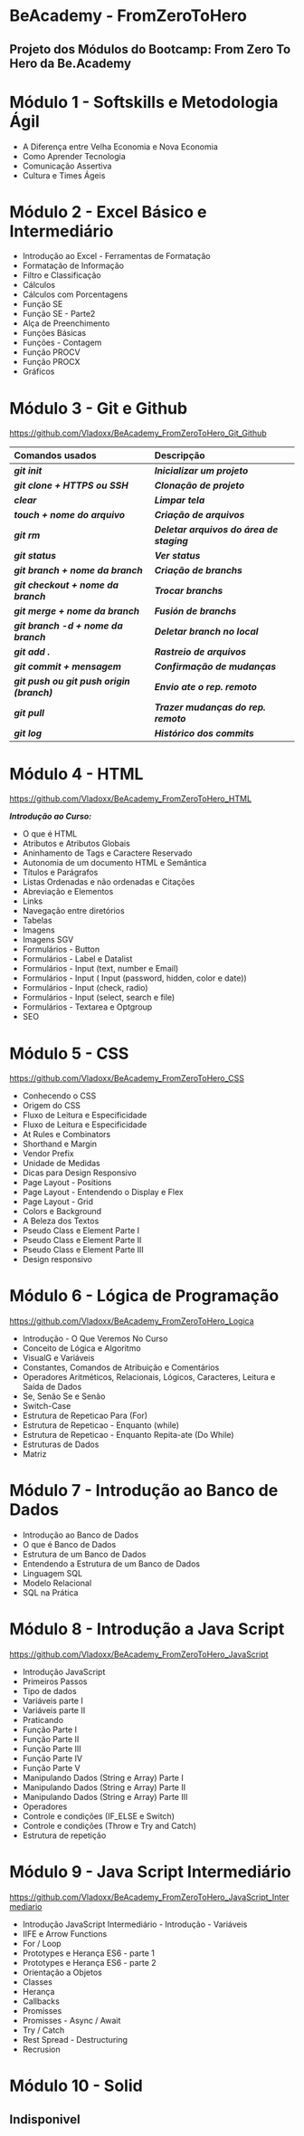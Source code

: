 # BeAcademy - FromZeroToHero

## Projeto dos Módulos do Bootcamp: From Zero To Hero da Be.Academy

# Módulo 1 - Softskills e Metodologia Ágil

* A Diferença entre Velha Economia e Nova Economia
* Como Aprender Tecnologia
* Comunicação Assertiva
* Cultura e Times Ágeis

# Módulo 2 - Excel Básico e Intermediário

* Introdução ao Excel - Ferramentas de Formatação
* Formatação de Informação
* Filtro e Classificação
* Cálculos
* Cálculos com Porcentagens
* Função SE
* Função SE - Parte2
* Alça de Preenchimento
* Funções Básicas
* Funções - Contagem
* Função PROCV
* Função PROCX
* Gráficos

# Módulo 3 - Git e Github

https://github.com/Vladoxx/BeAcademy_FromZeroToHero_Git_Github

__Comandos usados__                            | __Descripção__  
:--------------------------------------------- | :---------------------------------------------
*__git init__*                                 | *__Inicializar um projeto__*
*__git clone + HTTPS ou SSH__*                 | *__Clonação de projeto__*
*__clear__*                                    | *__Limpar tela__*
*__touch + nome do arquivo__*                  | *__Criação de arquivos__*
*__git rm__*                                   | *__Deletar arquivos do área de staging__*
*__git status__*                               | *__Ver status__*
*__git branch + nome da branch__*              | *__Criação de branchs__*
*__git checkout + nome da branch__*            | *__Trocar branchs__*
*__git merge + nome da branch__*               | *__Fusión de branchs__*
*__git branch -d + nome da branch__*           | *__Deletar branch no local__*
*__git add .__*                                | *__Rastreio de arquivos__*
*__git commit + mensagem__*                    | *__Confirmação de mudanças__*
*__git push ou git push origin (branch)__*     | *__Envio ate o rep. remoto__*
*__git pull__*                                 | *__Trazer mudanças do rep. remoto__*
*__git log__*                                  | *__Histórico dos commits__*

# Módulo 4 - HTML

https://github.com/Vladoxx/BeAcademy_FromZeroToHero_HTML

*__Introdução ao Curso:__*

* O que é HTML
* Atributos e Atributos Globais
* Aninhamento de Tags e Caractere Reservado
* Autonomia de um documento HTML e Semântica
* Títulos e Parágrafos
* Listas Ordenadas e não ordenadas e Citações
* Abreviação e Elementos
* Links
* Navegação entre diretórios
* Tabelas
* Imagens
* Imagens SGV
* Formulários - Button
* Formulários - Label e Datalist
* Formulários - Input (text, number e Email)
* Formulários - Input ( Input (password, hidden, color e date))
* Formulários - Input (check, radio)
* Formulários - Input (select, search e file)
* Formulários - Textarea e Optgroup
* SEO

# Módulo 5 - CSS

https://github.com/Vladoxx/BeAcademy_FromZeroToHero_CSS

* Conhecendo o CSS
* Origem do CSS
* Fluxo de Leitura e Especificidade
* Fluxo de Leitura e Especificidade
* At Rules e Combinators
* Shorthand e Margin
* Vendor Prefix
* Unidade de Medidas
* Dicas para Design Responsivo
* Page Layout - Positions
* Page Layout - Entendendo o Display e Flex
* Page Layout - Grid
* Colors e Background
* A Beleza dos Textos
* Pseudo Class e Element Parte I
* Pseudo Class e Element Parte II
* Pseudo Class e Element Parte III
* Design responsivo

# Módulo 6 - Lógica de Programação

https://github.com/Vladoxx/BeAcademy_FromZeroToHero_Logica

* Introdução - O Que Veremos No Curso
* Conceito de Lógica e Algoritmo
* VisualG e Variáveis
* Constantes, Comandos de Atribuição e Comentários
* Operadores Aritméticos, Relacionais, Lógicos, Caracteres, Leitura e Saída de Dados
* Se, Senão Se e Senão
* Switch-Case
* Estrutura de Repeticao Para (For)
* Estrutura de Repeticao - Enquanto (while)
* Estrutura de Repeticao - Enquanto Repita-ate (Do While)
* Estruturas de Dados
* Matriz

# Módulo 7 - Introdução ao Banco de Dados

* Introdução ao Banco de Dados
* O que é Banco de Dados
* Estrutura de um Banco de Dados
* Entendendo a Estrutura de um Banco de Dados
* Linguagem SQL
* Modelo Relacional
* SQL na Prática

# Módulo 8 - Introdução a Java Script

https://github.com/Vladoxx/BeAcademy_FromZeroToHero_JavaScript

* Introdução JavaScript
* Primeiros Passos
* Tipo de dados
* Variáveis parte I
* Variáveis parte II
* Praticando
* Função Parte I
* Função Parte II
* Função Parte III
* Função Parte IV
* Função Parte V
* Manipulando Dados (String e Array) Parte I
* Manipulando Dados (String e Array) Parte II
* Manipulando Dados (String e Array) Parte III
* Operadores
* Controle e condições (IF_ELSE e Switch)
* Controle e condições (Throw e Try and Catch)
* Estrutura de repetição

# Módulo 9 - Java Script Intermediário

https://github.com/Vladoxx/BeAcademy_FromZeroToHero_JavaScript_Intermediario

* Introdução JavaScript Intermediário - Introdução - Variáveis
* IIFE e Arrow Functions
* For / Loop
* Prototypes e Herança ES6 - parte 1
* Prototypes e Herança ES6 - parte 2
* Orientação a Objetos
* Classes
* Herança
* Callbacks
* Promisses
* Promisses - Async / Await
* Try / Catch
* Rest Spread - Destructuring
* Recrusion

# Módulo 10 - Solid

## Indisponivel

